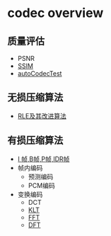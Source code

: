 # codec overview

## 质量评估

* PSNR
* [SSIM](https://blog.csdn.net/ecnu18918079120/article/details/60149864)
* [autoCodecTest](https://soaringlee.blog.csdn.net/article/details/119296271)

## 无损压缩算法

* [RLE及其改进算法](https://www.cnblogs.com/hwl1023/p/5129696.html)

## 有损压缩算法

* [I 帧,B帧,P帧,IDR帧](https://blog.csdn.net/qq_29350001/article/details/73770702)
* 帧内编码
  * 预测编码
  * PCM编码
* 变换编码
  * DCT
  * [KLT](https://blog.csdn.net/abcjennifer/article/details/8074583)
  * [FFT](https://blog.csdn.net/enjoy_pascal/article/details/81478582/)
  * [DFT](https://www.cnblogs.com/amanlikethis/archive/2014/01/04/3505248.html)